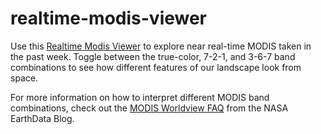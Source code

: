 # realtime-modis-viewer

Use this [Realtime Modis Viewer](https://emilydeardorff.github.io/realtime-modis-viewer/) to explore near real-time MODIS taken in the past week. 
Toggle between the true-color, 7-2-1, and 3-6-7 band combinations to see how different features of our landscape look from space.   

For more information on how to interpret different MODIS band combinations, check out the [MODIS Worldview FAQ](https://earthdata.nasa.gov/faq/worldview-snapshots-faq) from the NASA EarthData Blog. 
